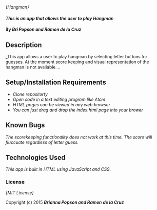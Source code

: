 _{Hangman}_

#### _This is an app that allows the user to play Hangman_

#### By _**Bri Popson and Ramon de la Cruz**_

## Description

_This app allows a user to play hangman by selecting letter buttons for guesses. At the moment score keeping and visual representation of the hangman is not available. _

## Setup/Installation Requirements

* _Clone repositorty_
* _Open code in a text editing program like Atom_
* _HTML pages can be viewed in any web browser_
* _You can just drag and drop the index.html page into your brower_

## Known Bugs

_The scorekeeping functionality does not work at this time. The score will fluccuate regardless of letter guess._

## Technologies Used

_This app is built in HTML using JavaScript and CSS._

### License

*{MIT License}*

Copyright (c) 2015 **_Brianna Popson and Ramon de la Cruz_**

